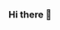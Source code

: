 ### Hi there 👋

<!--
**NotLolaty/NotLolaty** is a ✨ _special_ ✨ repository because its `README.md` (this file) appears on your GitHub profile.

Here are some ideas to get you started:

- 🔭 I’m currently working on nothing
- 🌱 I’m currently learning Sass or scss
- 👯 I’m looking to collaborate on nothing
- 🤔 I’m looking for help with nothing
- 💬 Ask me about your mom
- 📫 How to reach me: https://twitter.com/_NotLolaty
- 😄 Pronouns: ...
- ⚡ Fun fact: ...
-->
